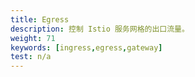 ```yaml
---
title: Egress
description: 控制 Istio 服务网格的出口流量。
weight: 71
keywords: [ingress,egress,gateway]
test: n/a
---
```

